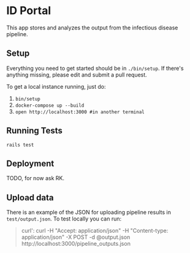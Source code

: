 # ID Portal

This app stores and analyzes the output from the infectious disease pipeline.

## Setup

Everything you need to get started should be in `./bin/setup`.  If there's anything missing, please edit and submit a pull request.

To get a local instance running, just do:

1. `bin/setup`
1. `docker-compose up --build`
1. `open http://localhost:3000 #in another terminal`

## Running Tests

`rails test`

## Deployment

TODO, for now ask RK.

## Upload data

There is an example of the JSON for uploading pipeline results in `test/output.json`. To test locally you can run:

>curl': curl -H "Accept: application/json" -H "Content-type: application/json" -X POST -d @output.json http://localhost:3000/pipeline_outputs.json